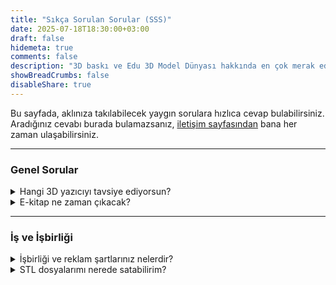 ```yaml
---
title: "Sıkça Sorulan Sorular (SSS)"
date: 2025-07-18T18:30:00+03:00
draft: false
hidemeta: true
comments: false
description: "3D baskı ve Edu 3D Model Dünyası hakkında en çok merak edilen soruların cevaplarını burada bulabilirsiniz."
showBreadCrumbs: false
disableShare: true
---
```


Bu sayfada, aklınıza takılabilecek yaygın sorulara hızlıca cevap bulabilirsiniz. Aradığınız cevabı burada bulamazsanız, <a href="/iletisim/">iletişim sayfasından</a> bana her zaman ulaşabilirsiniz.

---

### **Genel Sorular**

<details>
<summary>Hangi 3D yazıcıyı tavsiye ediyorsun?</summary>
<div class="faq-content">
Bu, en çok aldığım ve cevabı en çok değişen soru! "En iyi yazıcı" diye bir şey yoktur, "sizin için en iyi yazıcı" vardır. Başlangıç için en iyi modelleri, farklı bütçe ve ihtiyaçlara göre ayırdığım <a href="/posts/3d-yazici-satin-alma-rehberi/">3D Yazıcı Satın Alma Rehberi</a> yazımda detaylıca anlattım. Lütfen önce o rehbere göz atın.
</div>
</details>

<details>
<summary>E-kitap ne zaman çıkacak?</summary>
<div class="faq-content">
"3D Baskı ile Gelir Elde Etme" konulu e-kitap üzerinde yoğun bir şekilde çalışıyorum. Çıktığında ilk haberdar olmak ve özel lansman indiriminden faydalanmak için ana sayfadaki veya menüdeki <a href="/ekitap/">E-Kitap Bekleme Listesine</a> katılabilirsiniz.
</div>
</details>

---

### **İş ve İşbirliği**

<details>
<summary>İşbirliği ve reklam şartlarınız nelerdir?</summary>
<div class="faq-content">
Markanız veya ürününüz, Edu 3D Model Dünyası'nın vizyonuyla ve okuyucu kitlemle uyumluysa, her türlü işbirliğine açığım. Ürün incelemeleri, sponsorlu içerikler veya diğer projeler hakkında konuşmak için lütfen <a href="/iletisim/">iletişim sayfasından</a> detaylı bir e-posta gönderin.
</div>
</details>

<details>
<summary>STL dosyalarımı nerede satabilirim?</summary>
<div class="faq-content">
Kendi tasarımlarınızı satabileceğiniz birçok harika platform var. Bu konuyu detaylıca ele aldığım yazımda en iyi platformları ve stratejileri bulabilirsiniz.
</div>
</details>